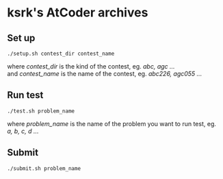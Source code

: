 # ksrk's AtCoder archives

## Set up
```commandline
./setup.sh contest_dir contest_name
```
where *contest_dir* is the kind of the contest, eg. *abc, agc ...*    
and *contest_name* is the name of the contest, eg. *abc226, agc055 ...*

## Run test
```commandline
./test.sh problem_name
```
where *problem_name* is the name of the problem you want to run test, eg. *a, b, c, d ...*

## Submit
```commandline
./submit.sh problem_name
```

